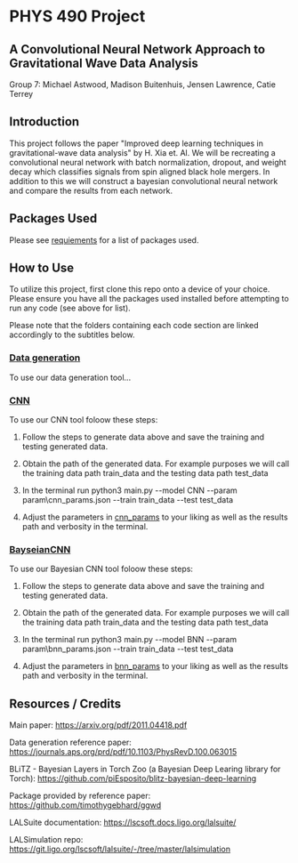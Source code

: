 # PHYS 490 Project #
## A Convolutional Neural Network Approach to Gravitational Wave Data Analysis ##
Group 7: Michael Astwood, Madison Buitenhuis, Jensen Lawrence, Catie Terrey

## Introduction ##

This project follows the paper  "Improved deep learning techniques in gravitational-wave data analysis" by H. Xia et. Al. We will be recreating a convolutional neural network with batch normalization, dropout, and weight decay which classifies signals from spin aligned black hole mergers. In addition to this we will construct a bayesian convolutional neural network and compare the results from each network. 

## Packages Used ##

Please see [requiements](https://github.com/jensen-lawrence/Phys490-Project/blob/main/package_requirements.txt) for a list of packages used.

## How to Use ##

To utilize this project, first clone this repo onto a device of your choice. Please ensure you have all the packages used installed before attempting to run any code (see above for list).

Please note that the folders containing each code section are linked accordingly to the subtitles below.

### [Data generation](https://github.com/jensen-lawrence/Phys490-Project/tree/main/data_generation) ###

To use our data generation tool...

### [CNN](https://github.com/jensen-lawrence/Phys490-Project/tree/main/cnn_files) ###

To use our CNN tool foloow these steps:

1. Follow the steps to generate data above and save the training and testing generated data.

2. Obtain the path of the generated data. For example purposes we will call the training data path train_data and the testing data path test_data

3. In the terminal run python3 main.py --model CNN --param param\cnn_params.json --train train_data --test test_data

4. Adjust the parameters in [cnn_params](https://github.com/jensen-lawrence/Phys490-Project/blob/main/param/cnn_params.json) to your liking as well as the results path and verbosity in the terminal.

### [BayseianCNN](https://github.com/jensen-lawrence/Phys490-Project/tree/main/bnn_files) ###

To use our Bayesian CNN tool foloow these steps:

1. Follow the steps to generate data above and save the training and testing generated data.

2. Obtain the path of the generated data. For example purposes we will call the training data path train_data and the testing data path test_data

3. In the terminal run python3 main.py --model BNN --param param\bnn_params.json --train train_data --test test_data

4. Adjust the parameters in [bnn_params](https://github.com/jensen-lawrence/Phys490-Project/blob/main/param/bnn_params.json) to your liking as well as the results path and verbosity in the terminal.

## Resources / Credits ##

Main paper: https://arxiv.org/pdf/2011.04418.pdf

Data generation reference paper: https://journals.aps.org/prd/pdf/10.1103/PhysRevD.100.063015

BLiTZ - Bayesian Layers in Torch Zoo (a Bayesian Deep Learing library for Torch): https://github.com/piEsposito/blitz-bayesian-deep-learning 

Package provided by reference paper: https://github.com/timothygebhard/ggwd

LALSuite documentation: https://lscsoft.docs.ligo.org/lalsuite/

LALSimulation repo: https://git.ligo.org/lscsoft/lalsuite/-/tree/master/lalsimulation
